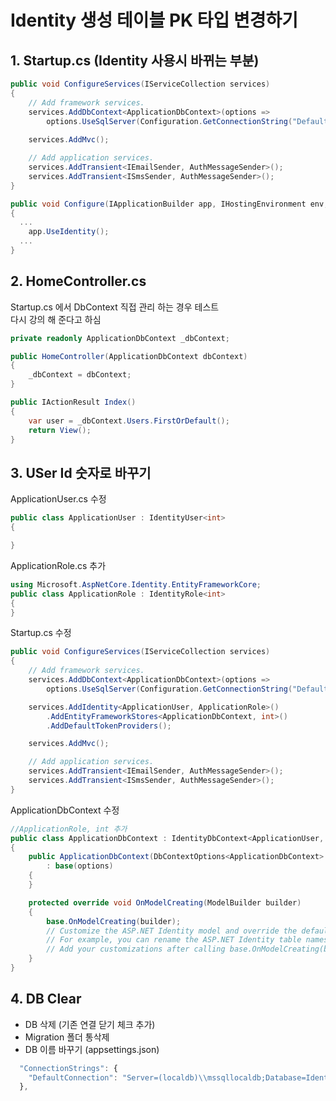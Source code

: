 #  Identity 생성 테이블 PK 타입 변경하기

## 1. Startup.cs (Identity 사용시 바뀌는 부분)
```C#
public void ConfigureServices(IServiceCollection services)
{
    // Add framework services.
    services.AddDbContext<ApplicationDbContext>(options =>
        options.UseSqlServer(Configuration.GetConnectionString("DefaultConnection")));
        
    services.AddMvc();

    // Add application services.
    services.AddTransient<IEmailSender, AuthMessageSender>();
    services.AddTransient<ISmsSender, AuthMessageSender>();
}

public void Configure(IApplicationBuilder app, IHostingEnvironment env, ILoggerFactory loggerFactory)
{
  ...
    app.UseIdentity();
  ... 
}
```

## 2. HomeController.cs
Startup.cs 에서 DbContext 직접 관리 하는 경우 테스트
<br> 다시 강의 해 준다고 하심
```c#
private readonly ApplicationDbContext _dbContext;

public HomeController(ApplicationDbContext dbContext)
{
    _dbContext = dbContext;
}

public IActionResult Index()
{
    var user = _dbContext.Users.FirstOrDefault();
    return View();
}
```

## 3. USer Id 숫자로 바꾸기
ApplicationUser.cs 수정
```c#
public class ApplicationUser : IdentityUser<int>
{

}

```
ApplicationRole.cs 추가
```c#
using Microsoft.AspNetCore.Identity.EntityFrameworkCore;
public class ApplicationRole : IdentityRole<int>
{
}
```

Startup.cs 수정
```c#
public void ConfigureServices(IServiceCollection services)
{
    // Add framework services.
    services.AddDbContext<ApplicationDbContext>(options =>
        options.UseSqlServer(Configuration.GetConnectionString("DefaultConnection")));

    services.AddIdentity<ApplicationUser, ApplicationRole>()
        .AddEntityFrameworkStores<ApplicationDbContext, int>()
        .AddDefaultTokenProviders();

    services.AddMvc();

    // Add application services.
    services.AddTransient<IEmailSender, AuthMessageSender>();
    services.AddTransient<ISmsSender, AuthMessageSender>();
}
```

ApplicationDbContext 수정
```c# 
//ApplicationRole, int 추가
public class ApplicationDbContext : IdentityDbContext<ApplicationUser, ApplicationRole, int>
{
    public ApplicationDbContext(DbContextOptions<ApplicationDbContext> options)
        : base(options)
    {
    }

    protected override void OnModelCreating(ModelBuilder builder)
    {
        base.OnModelCreating(builder);
        // Customize the ASP.NET Identity model and override the defaults if needed.
        // For example, you can rename the ASP.NET Identity table names and more.
        // Add your customizations after calling base.OnModelCreating(builder);
    }
}
```

## 4. DB Clear
 - DB 삭제 (기존 연결 닫기 체크 추가)
 - Migration 폴더 통삭제
 - DB 이름 바꾸기 (appsettings.json)
```javascript
  "ConnectionStrings": {
    "DefaultConnection": "Server=(localdb)\\mssqllocaldb;Database=IdentityStudyDb;Trusted_Connection=True;MultipleActiveResultSets=true"
  },
``` 
